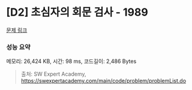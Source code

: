 # [D2] 초심자의 회문 검사 - 1989 

[문제 링크](https://swexpertacademy.com/main/code/problem/problemDetail.do?contestProbId=AV5PyTLqAf4DFAUq) 

### 성능 요약

메모리: 26,424 KB, 시간: 98 ms, 코드길이: 2,486 Bytes



> 출처: SW Expert Academy, https://swexpertacademy.com/main/code/problem/problemList.do